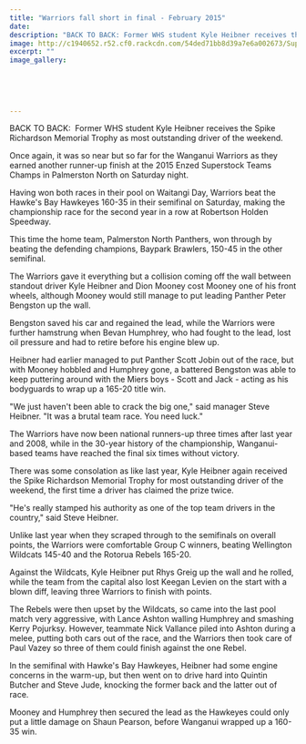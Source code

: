 ```yaml
---
title: "Warriors fall short in final - February 2015"
date: 
description: "BACK TO BACK: Former WHS student Kyle Heibner receives the Spike Richardson Memorial Trophy as most outstanding driver of the weekend, from the Wanganui Chronicle article 10 Feb 2015..."
image: http://c1940652.r52.cf0.rackcdn.com/54ded71bb8d39a7e6a002673/Superstock,Kyle-Heibner.jpg
excerpt: ""
image_gallery:
    
    
    
    
    
---
```


<p>BACK TO BACK: &nbsp;Former WHS student Kyle Heibner receives the Spike Richardson Memorial Trophy as most outstanding driver of the weekend.</p>
<p>Once again, it was so near but so far for the Wanganui Warriors as they earned another runner-up finish at the 2015 Enzed Superstock Teams Champs in Palmerston North on Saturday night.</p>
<p>Having won both races in their pool on Waitangi Day, Warriors beat the Hawke's Bay Hawkeyes 160-35 in their semifinal on Saturday, making the championship race for the second year in a row at Robertson Holden Speedway.</p>
<p>This time the home team, Palmerston North Panthers, won through by beating the defending champions, Baypark Brawlers, 150-45 in the other semifinal.</p>
<p>The Warriors gave it everything but a collision coming off the wall between standout driver Kyle Heibner and Dion Mooney cost Mooney one of his front wheels, although Mooney would still manage to put leading Panther Peter Bengston up the wall.</p>
<p>Bengston saved his car and regained the lead, while the Warriors were further hamstrung when Bevan Humphrey, who had fought to the lead, lost oil pressure and had to retire before his engine blew up.</p>
<p>Heibner had earlier managed to put Panther Scott Jobin out of the race, but with Mooney hobbled and Humphrey gone, a battered Bengston was able to keep puttering around with the Miers boys - Scott and Jack - acting as his bodyguards to wrap up a 165-20 title win.</p>
<p>"We just haven't been able to crack the big one," said manager Steve Heibner. "It was a brutal team race. You need luck."</p>
<p>The Warriors have now been national runners-up three times after last year and 2008, while in the 30-year history of the championship, Wanganui-based teams have reached the final six times without victory.</p>
<p>There was some consolation as like last year, Kyle Heibner again received the Spike Richardson Memorial Trophy for most outstanding driver of the weekend, the first time a driver has claimed the prize twice.</p>
<p>"He's really stamped his authority as one of the top team drivers in the country," said Steve Heibner.</p>
<p>Unlike last year when they scraped through to the semifinals on overall points, the Warriors were comfortable Group C winners, beating Wellington Wildcats 145-40 and the Rotorua Rebels 165-20.</p>
<p>Against the Wildcats, Kyle Heibner put Rhys Greig up the wall and he rolled, while the team from the capital also lost Keegan Levien on the start with a blown diff, leaving three Warriors to finish with points.</p>
<p>The Rebels were then upset by the Wildcats, so came into the last pool match very aggressive, with Lance Ashton walling Humphrey and smashing Kerry Pojurksy. However, teammate Nick Vallance piled into Ashton during a melee, putting both cars out of the race, and the Warriors then took care of Paul Vazey so three of them could finish against the one Rebel.</p>
<p>In the semifinal with Hawke's Bay Hawkeyes, Heibner had some engine concerns in the warm-up, but then went on to drive hard into Quintin Butcher and Steve Jude, knocking the former back and the latter out of race.</p>
<p>Mooney and Humphrey then secured the lead as the Hawkeyes could only put a little damage on Shaun Pearson, before Wanganui wrapped up a 160-35 win.</p>

